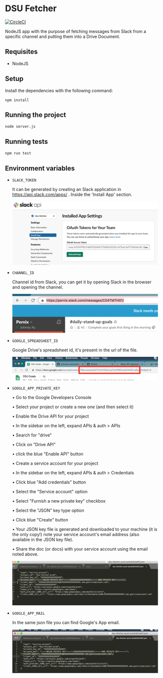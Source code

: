 # DSU Fetcher

[![CircleCI](https://circleci.com/gh/johnnyxu-pernix/dsu-fetcher/tree/develop.svg?style=svg&circle-token=e8ccb69431c5d15d5905e348f5955c42b0bfdc01)](https://circleci.com/gh/johnnyxu-pernix/dsu-fetcher/tree/develop)

NodeJS app with the purpose of fetching messages from Slack from a specific channel and putting them into a Drive Document.

## Requisites
- NodeJS

## Setup
Install the dependencies with the following command:
```
npm install
```

## Running the project
```
node server.js
```

## Running tests
```
npm run test
```

## Environment variables
- `SLACK_TOKEN`

  It can be generated by creating an Slack application in https://api.slack.com/apps/ . Inside the 'Install App' section.

  ![Slack Token](images/slack-api.png?raw=true "Slack API")

- `CHANNEL_ID`

  Channel id from Slack, you can get it by opening Slack in the browser and opening the channel.

  ![Slack Token](images/slack-channel-id.png?raw=true "Slack channel")

- `GOOGLE_SPREADSHEET_ID`

  Google Drive's spreadsheet id, it's present in the url of the file.

  ![Drive Spreadsheet ID](images/drive-spreadsheet-id.png?raw=true "Drive Spreadsheet ID")

- `GOOGLE_APP_PRIVATE_KEY`

  • Go to the Google Developers Console

  • Select your project or create a new one (and then select it)

  • Enable the Drive API for your project

  • In the sidebar on the left, expand APIs & auth > APIs

  • Search for "drive"

  • Click on "Drive API"

  • click the blue "Enable API" button

  • Create a service account for your project

  • In the sidebar on the left, expand APIs & auth > Credentials

  • Click blue "Add credentials" button

  • Select the "Service account" option

  • Select "Furnish a new private key" checkbox

  • Select the "JSON" key type option

  • Click blue "Create" button

  • Your JSON key file is generated and downloaded to your machine (it is the only copy!) note your service account's email address (also available in the JSON key file).

  • Share the doc (or docs) with your service account using the email noted above.

  ![Drive Private Key](images/drive-private_key.png?raw=true "Drive Private Key")

- `GOOGLE_APP_MAIL`

  In the same json file you can find Google's App email.

  ![Drive Private Key](images/drive-email.png?raw=true "Drive Private Key")
